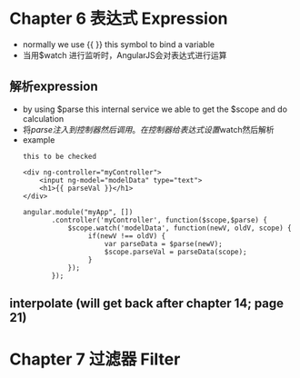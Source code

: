 # Chapter 6 表达式 Expression

- normally we use {{ }} this symbol to bind a variable 
- 当用$watch 进行监听时，AngularJS会对表达式进行运算

## 解析expression
- by using $parse this internal service we able to get the $scope and do calculation
- 将$parse注入到控制器然后调用。在控制器给表达式设置$watch然后解析
- example
    ```
    this to be checked

    <div ng-controller="myController">
        <input ng-model="modelData" type="text">
        <h1>{{ parseVal }}</h1>
    </div>

    angular.module("myApp", [])
           .controller('myController', function($scope,$parse) {
               $scope.watch('modelData', function(newV, oldV, scope) {
                    if(newV !== oldV) {
                        var parseData = $parse(newV);
                        $scope.parseVal = parseData(scope);
                    }
               });
           });
    ```

## interpolate (will get back after chapter 14; page 21)

# Chapter 7 过滤器 Filter
